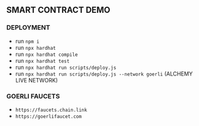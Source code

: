 ## SMART CONTRACT DEMO

### DEPLOYMENT 
- run `npm i`
- run `npx hardhat`
- run `npx hardhat compile`
- run `npx hardhat test `
- run `npx hardhat run scripts/deploy.js`
- run `npx hardhat run scripts/deploy.js --network goerli` (ALCHEMY LIVE NETWORK)

### GOERLI FAUCETS

- `https://faucets.chain.link`
- `https://goerlifaucet.com`

